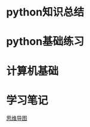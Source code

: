 # python知识总结

# python基础练习

# 计算机基础

# 学习笔记

[思维导图](https://github.com/meetliuxin/python/tree/master/python%E5%90%84%E6%A8%A1%E5%9D%97%E6%80%9D%E7%BB%B4%E5%AF%BC%E5%9B%BE)
